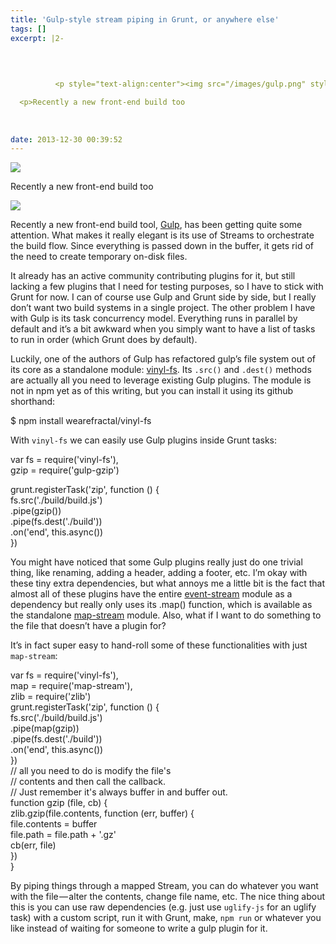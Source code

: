```yaml
---
title: 'Gulp-style stream piping in Grunt, or anywhere else'
tags: []
excerpt: |2-

      
        
        
          <p style="text-align:center"><img src="/images/gulp.png" style="width:98px;display:inline-block"></p>

  <p>Recently a new front-end build too
        
      
      
date: 2013-12-30 00:39:52
---
```


![](/images/gulp.png)

Recently a new front-end build too
<!-- more -->
![](/images/gulp.png)

Recently a new front-end build tool, [Gulp](http://gulpjs.com), has been getting quite some attention. What makes it really elegant is its use of Streams to orchestrate the build flow. Since everything is passed down in the buffer, it gets rid of the need to create temporary on-disk files.

It already has an active community contributing plugins for it, but still lacking a few plugins that I need for testing purposes, so I have to stick with Grunt for now. I can of course use Gulp and Grunt side by side, but I really don’t want two build systems in a single project. The other problem I have with Gulp is its task concurrency model. Everything runs in parallel by default and it’s a bit awkward when you simply want to have a list of tasks to run in order (which Grunt does by default).

Luckily, one of the authors of Gulp has refactored gulp’s file system out of its core as a standalone module: [vinyl-fs](https://github.com/wearefractal/vinyl-fs). Its `.src()` and `.dest()` methods are actually all you need to leverage existing Gulp plugins. The module is not in npm yet as of this writing, but you can install it using its github shorthand:

$ npm install wearefractal/vinyl-fs  

With `vinyl-fs` we can easily use Gulp plugins inside Grunt tasks:

var fs = require('vinyl-fs'),  
 gzip = require('gulp-gzip')  
  
grunt.registerTask('zip', function () {  
 fs.src('./build/build.js')  
 .pipe(gzip())  
 .pipe(fs.dest('./build'))  
 .on('end', this.async())  
})  

You might have noticed that some Gulp plugins really just do one trivial thing, like renaming, adding a header, adding a footer, etc. I’m okay with these tiny extra dependencies, but what annoys me a little bit is the fact that almost all of these plugins have the entire [event-stream](https://github.com/dominictarr/event-stream) module as a dependency but really only uses its .map() function, which is available as the standalone [map-stream](https://github.com/dominictarr/map-stream) module. Also, what if I want to do something to the file that doesn’t have a plugin for?

It’s in fact super easy to hand-roll some of these functionalities with just `map-stream`:

var fs = require('vinyl-fs'),  
 map = require('map-stream'),  
 zlib = require('zlib')  
grunt.registerTask('zip', function () {  
 fs.src('./build/build.js')  
 .pipe(map(gzip))  
 .pipe(fs.dest('./build'))  
 .on('end', this.async())  
})  
// all you need to do is modify the file's  
// contents and then call the callback.  
// Just remember it's always buffer in and buffer out.  
function gzip (file, cb) {  
 zlib.gzip(file.contents, function (err, buffer) {  
 file.contents = buffer  
 file.path = file.path + '.gz'  
 cb(err, file)  
 })  
}  

By piping things through a mapped Stream, you can do whatever you want with the file — alter the contents, change file name, etc. The nice thing about this is you can use raw dependencies (e.g. just use `uglify-js` for an uglify task) with a custom script, run it with Grunt, make, `npm run` or whatever you like instead of waiting for someone to write a gulp plugin for it.
